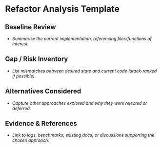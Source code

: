 # Refactor Analysis Template

## Baseline Review
- _Summarise the current implementation, referencing files/functions of interest._

## Gap / Risk Inventory
- _List mismatches between desired state and current code (stack-ranked if possible)._

## Alternatives Considered
- _Capture other approaches explored and why they were rejected or deferred._

## Evidence & References
- _Link to logs, benchmarks, existing docs, or discussions supporting the chosen approach._
